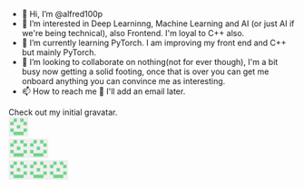 - 👋 Hi, I’m @alfred100p
- 👀 I’m interested in Deep Learninng, Machine Learning and AI (or just AI if we're being technical), also Frontend. I'm loyal to C++ also.
- 🌱 I’m currently learning PyTorch. I am improving my front end and C++ but mainly PyTorch.
- 💞️ I’m looking to collaborate on nothing(not for ever though), I'm a bit busy now getting a solid footing, once that is over you can get me onboard anything you can convince me as interesting.
- 📫 How to reach me 🤫 I'll add an email later. 

Check out my initial gravatar.<br>
<img src="images/82844187.png" width=35> <br>
<img src="images/82844187.png" width=35><img src="images/82844187.png" width=35><br>
<img src="images/82844187.png" width=35><img src="images/82844187.png" width=35><img src="images/82844187.png" width=35><br>

<!---
alfred100p/alfred100p is a ✨ special ✨ repository because its `README.md` (this file) appears on your GitHub profile.
You can click the Preview link to take a look at your changes.
--->
